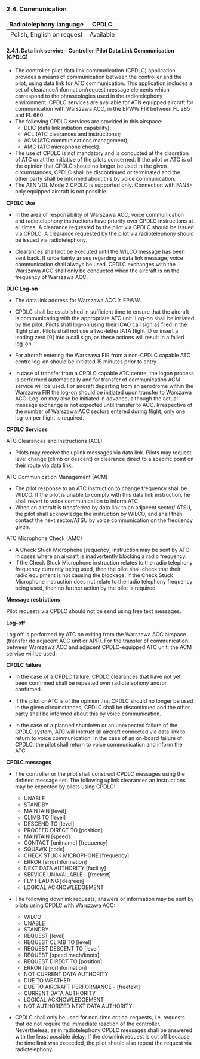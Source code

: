 ### 	2.4. Communication

|  Radiotelephony language   |   CPDLC   |
| :------------------------: | :-------: |
| Polish, English on request | Available |

#### 2.4.1. Data link service – Controller-Pilot Data Link Communication (CPDLC)

- The controller-pilot data link communication (CPDLC) application provides a means of communication between the controller and the pilot, using data link for ATC communication. This application includes a set of clearance/information/request message elements which correspond to the phraseologies used in the radiotelephony environment. CPDLC services are available for ATN equipped aircraft for communication with Warszawa ACC, in the EPWW FIR between FL 285 and FL 660.
- The following CPDLC services are provided in this airspace:
  - DLIC (data link initiation capability);
  - ACL (ATC clearances and instructions);
  - ACM (ATC communications management);
  - AMC (ATC microphone check).
- The use of CPDLC is not mandatory and is conducted at the discretion of ATC or at the initiative of the pilots concerned. If the pilot or ATC is of the opinion that CPDLC should no longer be used in the given circumstances, CPDLC shall be discontinued or terminated and the other party shall be informed about this by voice communication.
- The ATN VDL Mode 2 CPDLC is supported only. Connection with FANS-only equipped aircraft is not possible.

**CPDLC Use**

- In the area of responsibility of Warszawa ACC, voice communication and radiotelephony instructions have priority over CPDLC instructions at all times. A clearance requested by the pilot via CPDLC should be issued via CPDLC. A clearance requested by the pilot via radiotelephony should be issued via radiotelephony. 

- Clearances shall not be executed until the WILCO message has been sent back. If uncertainty arises regarding a data link message, voice communication shall always be used. CPDLC exchanges with the Warszawa ACC shall only be conducted when the aircraft is on the frequency of Warszawa ACC.

**DLIC Log-on**

- The data link address for Warszawa ACC is EPWW.
- CPDLC shall be established in sufficient time to ensure that the aircraft is communicating with the appropriate ATC unit. Log-on shall be initiated by the pilot. Pilots shall log-on using their ICAO call sign as filed in the flight plan. Pilots shall not use a two-letter IATA flight ID or insert a leading zero [0] into a call sign, as these actions will result in a failed log-on.

- For aircraft entering the Warszawa FIR from a non-CPDLC capable ATC centre log-on should be initiated 15 minutes prior to entry
- In case of transfer from a CPDLC capable ATC centre, the logon process is performed automatically and for transfer of communication ACM service will be used. For aircraft departing from an aerodrome within the Warszawa FIR the log-on should be initiated upon transfer to Warszawa ACC. Log-on may also be initiated in advance, although the actual message exchange is not expected until transfer to ACC. Irrespective of the number of Warszawa ACC sectors entered during flight, only one log-on per flight is required.

 **CPDLC Services**

 ATC Clearances and Instructions (ACL)

- Pilots may receive the uplink messages via data link. Pilots may request level change (climb or descent) or clearance direct to a specific point on their route via data link.

ATC Communication Management (ACM)

- The pilot response to an ATC instruction to change frequency shall be WILCO. If the pilot is unable to comply with this data link instruction, he shall revert to voice communication to inform ATC. 
- When an aircraft is transferred by data link to an adjacent sector/ ATSU, the pilot shall acknowledge the instruction by WILCO, and shall then contact the next sector/ATSU by voice communication on the frequency given.

ATC Microphone Check (AMC)

- A Check Stuck Microphone [requency] instruction may be sent by ATC in cases where an aircraft is inadvertently blocking a radio frequency.
- If the Check Stuck Microphone instruction relates to the radio telephony frequency currently being used, then the pilot shall check that their radio equipment is not causing the blockage. If the Check Stuck Microphone instruction does not relate to the radio telephony frequency being used, then no further action by the pilot is required.

**Message restrictions**

Pilot requests via CPDLC should not be send using free text messages.

**Log-off**

Log off is performed by ATC on exiting from the Warszawa ACC airspace (transfer do adjacent ACC unit or APP). For the transfer of communication between Warszawa ACC and adjacent CPDLC-equipped ATC unit, the ACM service will be used.

**CPDLC failure**

- In the case of a CPDLC failure, CPDLC clearances that have not yet been confirmed shall be repeated over radiotelephony and/or confirmed.
- If the pilot or ATC is of the opinion that CPDLC should no longer be used in the given circumstances, CPDLC shall be discontinued and the other party shall be informed about this by voice communication.

- In the case of a planned shutdown or an unexpected failure of the CPDLC system, ATC will instruct all aircraft connected via data link to return to voice communication. In the case of an on-board failure of CPDLC, the pilot shall return to voice communication and inform the ATC.

**CPDLC messages**

- The controller or the pilot shall construct CPDLC messages using the defined message set. The following uplink clearances an instructions may be expected by pilots using CPDLC:
  - UNABLE 
  - STANDBY 
  - MAINTAIN [level] 
  - CLIMB TO [level] 
  - DESCEND TO [level] 
  - PROCEED DIRECT TO [position] 
  - MAINTAIN [speed] 
  - CONTACT [unitname] [frequency] 
  - SQUAWK [code] 
  - CHECK STUCK MICROPHONE [frequency] 
  - ERROR [errorInformation] 
  - NEXT DATA AUTHORITY [facility] 
  - SERVICE UNAVAILABLE - [freetext] 
  - FLY HEADING [degrees] 
  - LOGICAL ACKNOWLEDGEMENT

- The following downlink requests, answers or information may be sent by pilots using CPDLC with Warszawa ACC:
  - WILCO 
  - UNABLE 
  - STANDBY 
  - REQUEST [level] 
  - REQUEST CLIMB TO [level] 
  - REQUEST DESCENT TO [level] 
  - REQUEST [speed mach/knots] 
  - REQUEST DIRECT TO [position] 
  - ERROR [errorInformation] 
  - NOT CURRENT DATA AUTHORITY 
  - DUE TO WEATHER 
  - DUE TO AIRCRAFT PERFORMANCE - [freetext]
  - CURRENT DATA AUTHORITY 
  - LOGICAL ACKNOWLEDGEMENT 
  - NOT AUTHORIZED NEXT DATA AUTHORITY

- CPDLC shall only be used for non-time critical requests, i.e. requests that do not require the immediate reaction of the controller. Nevertheless, as in radiotelephony CPDLC messages shall be answered with the least possible delay. If the downlink request is cut off because the time limit was exceeded, the pilot should also repeat the request via radiotelephony.
